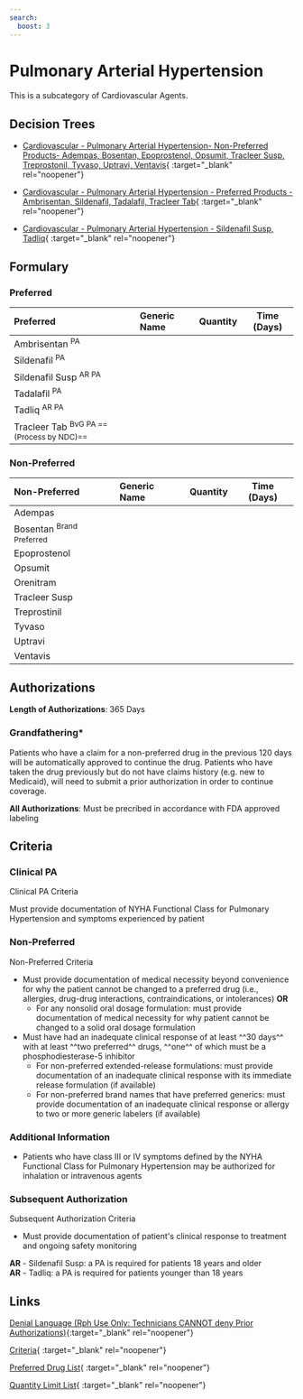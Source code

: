 ```yaml
---
search:
  boost: 3
---
```


# Pulmonary Arterial Hypertension

This is a subcategory of Cardiovascular Agents.

## Decision Trees

- [Cardiovascular - Pulmonary Arterial Hypertension- Non-Preferred Products- Adempas, Bosentan, Epoprostenol, Opsumit, Tracleer Susp, Treprostonil, Tyvaso, Uptravi, Ventavis](https://forms.office.com/Pages/ResponsePage.aspx?id=nPhjxpvvj0G9PUHkbAzgaN9UYz8EqmlIs3_TYn4TbXBURU1CRzJLWk84UTVFMzBBME5JRzlOV1JUMSQlQCN0PWcu){ :target="_blank" rel="noopener"}

- [Cardiovascular - Pulmonary Arterial Hypertension - Preferred Products - Ambrisentan, Sildenafil, Tadalafil, Tracleer Tab](https://forms.office.com/Pages/ResponsePage.aspx?id=nPhjxpvvj0G9PUHkbAzgaN9UYz8EqmlIs3_TYn4TbXBUQkxFNzBSVllHRTVQUFlESkVFMEM1RENMQyQlQCN0PWcu){ :target="_blank" rel="noopener"}

- [Cardiovascular - Pulmonary Arterial Hypertension - Sildenafil Susp, Tadliq](https://forms.office.com/Pages/ResponsePage.aspx?id=nPhjxpvvj0G9PUHkbAzgaN9UYz8EqmlIs3_TYn4TbXBUNU9MSExBTVQ5V0tTQVIzSFlDVzNLV01aVSQlQCN0PWcu){ :target="_blank" rel="noopener"}

## Formulary

### Preferred

| Preferred                                           | Generic Name | Quantity | Time (Days) |
|:----------------------------------------------------|:-------------|:--------:|:-----------:|
| Ambrisentan <sup>PA</sup>                           |              |          |             |
| Sildenafil <sup>PA</sup>                            |              |          |             |
| Sildenafil Susp <sup>AR PA</sup>                    |              |          |             |
| Tadalafil <sup>PA</sup>                             |              |          |             |
| Tadliq <sup>AR PA</sup>                             |              |          |             |
| Tracleer Tab <sup>BvG PA ==(Process by NDC)==</sup> |              |          |             |

### Non-Preferred

| Non-Preferred                                                                            | Generic Name | Quantity | Time (Days) |
|:-----------------------------------------------------------------------------------------|:-------------|:--------:|:-----------:|
| Adempas                                                                                  |              |          |             |
| <span title = "Brand Preferred: Tracleer Tab">Bosentan</span> <sup>Brand Preferred</sup> |              |          |             |
| Epoprostenol                                                                             |              |          |             |
| Opsumit                                                                                  |              |          |             |
| Orenitram                                                                                |              |          |             |
| Tracleer Susp                                                                            |              |          |             |
| Treprostinil                                                                             |              |          |             |
| Tyvaso                                                                                   |              |          |             |
| Uptravi                                                                                  |              |          |             |
| Ventavis                                                                                 |              |          |             |

## Authorizations

**Length of Authorizations**: 365 Days

### Grandfathering*

Patients who have a claim for a non-preferred drug in the previous 120 days will be automatically approved to continue the drug. Patients who have taken the drug previously but do not have claims history (e.g. new to Medicaid), will need to submit a prior authorization in order to continue coverage.

**All Authorizations**: Must be precribed in accordance with FDA approved labeling

## Criteria

### Clinical PA

Clinical PA Criteria

Must provide documentation of NYHA Functional Class for Pulmonary Hypertension and symptoms experienced by patient

### Non-Preferred

Non-Preferred Criteria

- Must provide documentation of medical necessity beyond convenience for why the patient cannot be changed to a preferred drug (i.e., allergies, drug-drug interactions, contraindications, or intolerances) **OR**
    - For any nonsolid oral dosage formulation: must provide documentation of medical necessity for why patient cannot be changed to a solid oral dosage formulation
- Must have had an inadequate clinical response of at least ^^30 days^^ with at least ^^two preferred^^ drugs, ^^one^^ of which must be a phosphodiesterase-5 inhibitor
    - For non-preferred extended-release formulations: must provide documentation of an inadequate clinical response with its immediate release formulation (if available)
    - For non-preferred brand names that have preferred generics: must provide documentation of an inadequate clinical response or allergy to two or more generic labelers (if available)

### Additional Information

- Patients who have class III or IV symptoms defined by the NYHA Functional Class for Pulmonary Hypertension may be authorized for inhalation or intravenous agents

### Subsequent Authorization

Subsequent Authorization Criteria

- Must provide documentation of patient's clinical response to treatment and ongoing safety monitoring

**AR** - Sildenafil Susp: a PA is required for patients 18 years and older </BR>
**AR** - Tadliq: a PA is required for patients younger than 18 years


## Links

[Denial Language (Rph Use Only: Technicians CANNOT deny Prior Authorizations)](https://mygainwell-my.sharepoint.com.mcas.ms/:w:/r/personal/rachel_carpenter_gainwelltechnologies_com/_layouts/15/Doc.aspx?sourcedoc=%7BCD777F63-7F18-4713-8D6A-B043BEE631F5%7D&file=Denial%20Language%20Updated%2009112023.docx&action=embedview&mobileredirect=true&wdStartOn=20&cid=f4472ece-6d4f-4694-b0c5-c150a2f53fea){:target="_blank" rel="noopener"}

[Criteria](https://medicaid.ohio.gov/static/PHM/drug-coverage/20231001+UPDL+Criteria+_v2.FINAL.pdf#page=24){ :target="_blank" rel="noopener"}

[Preferred Drug List](https://medicaid.ohio.gov/static/PHM/drug-coverage/20231001_UPDL_V2.FINAL.hyperlinks_added.pdf#page=13){ :target="_blank" rel="noopener"}

[Quantity Limit List](https://medicaid.ohio.gov/static/PHM/drug-coverage/20230101_Ohio_Medicaid_Quantity_Document_APPROVED.pdf){ :target="_blank" rel="noopener"}
